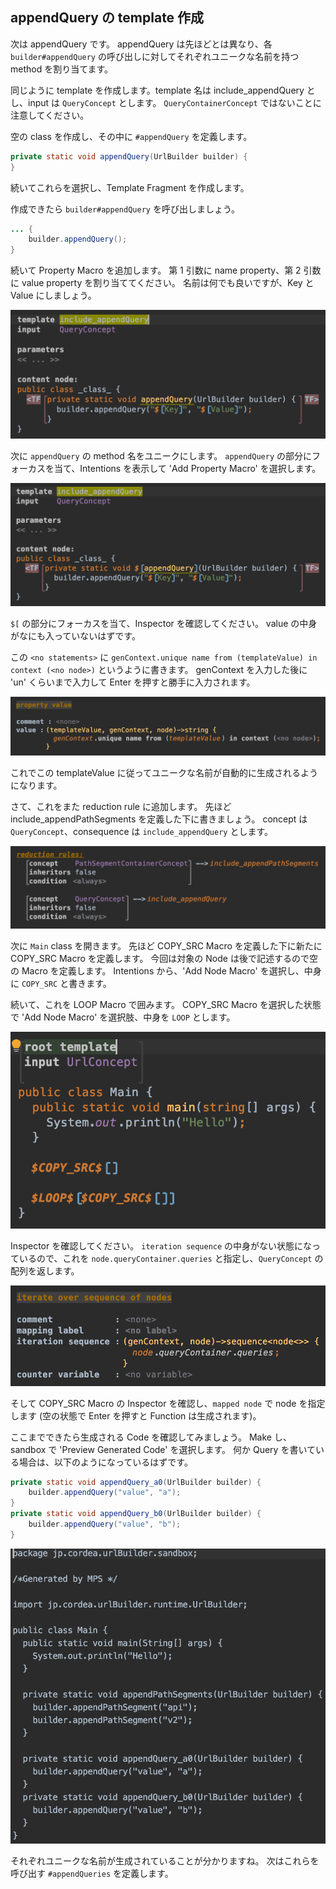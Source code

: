 ## appendQuery の template 作成

次は appendQuery です。
appendQuery は先ほどとは異なり、各 `builder#appendQuery` の呼び出しに対してそれぞれユニークな名前を持つ method を割り当てます。

同じように template を作成します。template 名は include_appendQuery とし、input は `QueryConcept` とします。
`QueryContainerConcept` ではないことに注意してください。

空の class を作成し、その中に `#appendQuery` を定義します。

```java
private static void appendQuery(UrlBuilder builder) {
}
```

続いてこれらを選択し、Template Fragment を作成します。

作成できたら `builder#appendQuery` を呼び出しましょう。

```java
... {
    builder.appendQuery();
}
```

続いて Property Macro を追加します。
第 1 引数に name property、第 2 引数に value property を割り当ててください。
名前は何でも良いですが、Key と Value にしましょう。

![](./11_IncludeAppendQuery_01.png)

次に `appendQuery` の method 名をユニークにします。
`appendQuery` の部分にフォーカスを当て、Intentions を表示して 'Add Property Macro' を選択します。

![](./11_IncludeAppendQuery_02.png)

`$[` の部分にフォーカスを当て、Inspector を確認してください。
value の中身がなにも入っていないはずです。

この `<no statements>` に `genContext.unique name from (templateValue) in context (<no node>)` というように書きます。
genContext を入力した後に 'un' くらいまで入力して Enter を押すと勝手に入力されます。

![](./11_IncludeAppendQuery_03.png)

これでこの templateValue に従ってユニークな名前が自動的に生成されるようになります。

さて、これをまた reduction rule に追加します。
先ほど include_appendPathSegments を定義した下に書きましょう。
concept は `QueryConcept`、consequence は `include_appendQuery` とします。

![](./11_IncludeAppendQuery_04.png)

次に `Main` class を開きます。
先ほど COPY_SRC Macro を定義した下に新たに COPY_SRC Macro を定義します。
今回は対象の Node は後で記述するので空の Macro を定義します。
Intentions から、'Add Node Macro' を選択し、中身に `COPY_SRC` と書きます。

続いて、これを LOOP Macro で囲みます。
COPY_SRC Macro を選択した状態で 'Add Node Macro' を選択肢、中身を `LOOP` とします。

![](./11_IncludeAppendQuery_05.png)

Inspector を確認してください。
`iteration sequence` の中身がない状態になっているので、これを `node.queryContainer.queries` と指定し、`QueryConcept` の配列を返します。

![](./11_IncludeAppendQuery_06.png)

そして COPY_SRC Macro の Inspector を確認し、`mapped node` で node を指定します (空の状態で Enter を押すと Function は生成されます)。

ここまでできたら生成される Code を確認してみましょう。
Make し、sandbox で 'Preview Generated Code' を選択します。
何か Query を書いている場合は、以下のようになっているはずです。

```java
private static void appendQuery_a0(UrlBuilder builder) {
    builder.appendQuery("value", "a");
}
private static void appendQuery_b0(UrlBuilder builder) {
    builder.appendQuery("value", "b");
}
```

![](./11_IncludeAppendQuery_07.png)

それぞれユニークな名前が生成されていることが分かりますね。
次はこれらを呼び出す `#appendQueries` を定義します。

